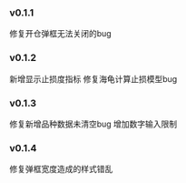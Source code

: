 ### v0.1.1
修复开仓弹框无法关闭的bug

### v0.1.2
新增显示止损度指标
修复海龟计算止损模型bug

### v0.1.3
修复新增品种数据未清空bug
增加数字输入限制

### v0.1.4
修复弹框宽度造成的样式错乱